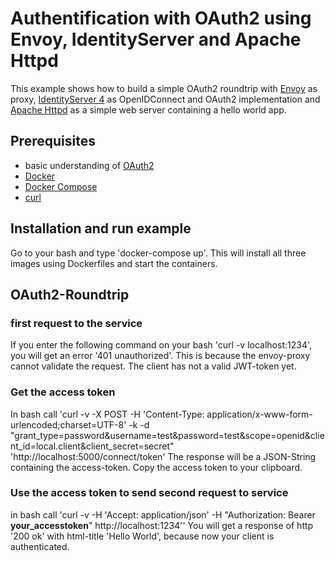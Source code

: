 # Authentification with OAuth2 using Envoy, IdentityServer and Apache Httpd

This example shows how to build a simple OAuth2 roundtrip with [Envoy](https://www.envoyproxy.io/) as proxy, [IdentityServer 4](http://docs.identityserver.io/en/latest/) as OpenIDConnect and OAuth2 implementation and [Apache Httpd](https://httpd.apache.org/) as a simple web server containing a hello world app.

## Prerequisites
* basic understanding of [OAuth2](https://oauth.net/2/)
* [Docker](https://www.docker.com/)
*  [Docker Compose](https://docs.docker.com/compose/)
*  [curl](https://curl.haxx.se/)

## Installation and run example
Go to your bash and type 'docker-compose up'.
This will install all three images using Dockerfiles and start the containers.

## OAuth2-Roundtrip

### first request to the service
If you enter the following command on your bash 'curl -v localhost:1234', you will get an error '401 unauthorized'.
This is because the envoy-proxy cannot validate the request. The client has not a valid JWT-token yet.

### Get the access token
In bash call 'curl -v -X POST -H 'Content-Type: application/x-www-form-urlencoded;charset=UTF-8' -k -d "grant_type=password&username=test&password=test&scope=openid&client_id=local.client&client_secret=secret" 'http://localhost:5000/connect/token'
The response will be a JSON-String containing the access-token.
Copy the access token to your clipboard.

### Use the access token to send second request to service
in bash call 'curl -v -H 'Accept: application/json' -H "Authorization: Bearer **your_accesstoken**" http://localhost:1234''
You will get a response of http '200 ok' with html-title 'Hello World', because now your client is authenticated.